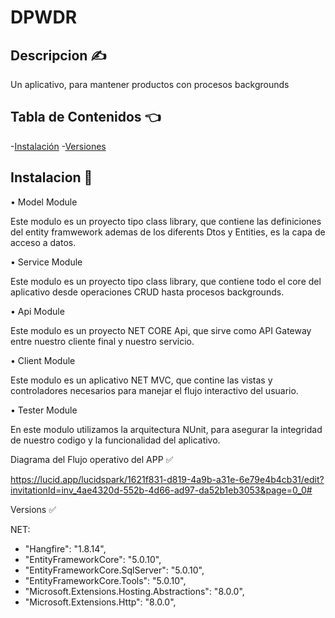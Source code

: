 
# DPWDR

## Descripcion ✍️ 

Un aplicativo, para mantener productos con procesos backgrounds

## Tabla de Contenidos 👈 

-[Instalación](#installation)
-[Versiones](#versiones)

## Instalacion   🔧 

•	Model Module

  Este modulo es un proyecto tipo class library, que contiene las definiciones del entity framwework ademas de los diferents Dtos y Entities, es la capa de acceso a datos.

•	Service Module

  Este modulo es un proyecto tipo class library, que contiene todo el core del aplicativo desde operaciones CRUD hasta procesos backgrounds.

•	Api Module

  Este modulo es un proyecto NET CORE Api, que sirve como API Gateway entre nuestro cliente final y nuestro servicio.

•	Client Module

  Este modulo es un aplicativo NET MVC, que contine las vistas y controladores necesarios para manejar el flujo interactivo del usuario.

•	Tester Module

  En este modulo utilizamos la arquitectura NUnit, para asegurar la integridad de nuestro codigo y la funcionalidad del aplicativo.

Diagrama del Flujo operativo del APP ✅

https://lucid.app/lucidspark/1621f831-d819-4a9b-a31e-6e79e4b4cb31/edit?invitationId=inv_4ae4320d-552b-4d66-ad97-da52b1eb3053&page=0_0#

Versions ✅

NET:
  - "Hangfire": "1.8.14",
  - "EntityFrameworkCore": "5.0.10",
  - "EntityFrameworkCore.SqlServer": "5.0.10",
  - "EntityFrameworkCore.Tools": "5.0.10",
  - "Microsoft.Extensions.Hosting.Abstractions": "8.0.0",
  - "Microsoft.Extensions.Http": "8.0.0",
    




